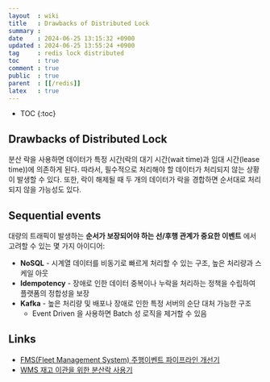 ```yaml
---
layout  : wiki
title   : Drawbacks of Distributed Lock
summary : 
date    : 2024-06-25 13:15:32 +0900
updated : 2024-06-25 13:55:24 +0900
tag     : redis lock distributed
toc     : true
comment : true
public  : true
parent  : [[/redis]]
latex   : true
---
```

* TOC
{:toc}

## Drawbacks of Distributed Lock

분산 락을 사용하면 데이터가 특정 시간(락의 대기 시간(wait time)과 임대 시간(lease time))에 의존하게 된다.
따라서, 필수적으로 처리해야 할 데이터가 처리되지 않는 상황이 발생할 수 있다. 또한, 락이 해제될 때 두 개의 데이터가 락을 경합하면 순서대로 처리되지 않을 가능성도 있다.

## Sequential events

대량의 트래픽이 발생하는 __순서가 보장되어야 하는 선/후행 관계가 중요한 이벤트__ 에서 고려할 수 있는 몇 가지 아이디어:
- __NoSQL__ - 시계열 데이터를 비동기로 빠르게 처리할 수 있는 구조, 높은 처리량과 스케일 아웃
- __Idempotency__ - 장애로 인한 데이터 중복이나 누락을 처리하는 정책을 수립하여 플랫폼의 정합성을 보장
- __Kafka__ - 높은 처리량 및 배포나 장애로 인한 특정 서버의 순단 대처 가능한 구조
    - Event Driven 을 사용하면 Batch 성 로직을 제거할 수 있음

## Links

- [FMS(Fleet Management System) 주행이벤트 파이프라인 개선기](https://tech.socarcorp.kr/dev/2024/06/11/fms-trip-event-pipeline.html#%EC%8B%A4%EC%8B%9C%EA%B0%84%EC%9C%BC%EB%A1%9C-%EB%93%A4%EC%96%B4%EC%98%A4%EB%8A%94-%EB%8C%80%EB%9F%89%EC%9D%98-%EB%8D%B0%EC%9D%B4%ED%84%B0%EC%97%90-%EC%A0%81%ED%95%A9%ED%95%98%EC%A7%80-%EB%AA%BB%ED%95%9C-%EB%8D%B0%EC%9D%B4%ED%84%B0-%EC%86%8C%EC%8A%A4)
- [WMS 재고 이관을 위한 분산락 사용기](https://techblog.woowahan.com/17416/)